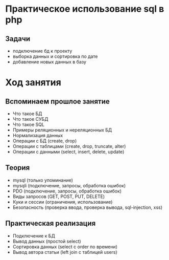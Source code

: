 # Практическое использование sql в php

## Задачи

* подключение бд к проекту
* выборка данных и сортировка по дате
* добавление новых данных в базу

# Ход занятия

## Вспоминаем прошлое занятие

* Что такое БД
* Что такое СУБД
* Что такое SQL
* Примеры реляционных и нереляционных БД
* Нормализация данных
* Операции с БД (create, drop)
* Операции с таблицами (create, drop, truncate, alter)
* Операции с данными (select, insert, delete, update)

## Теория

* mysql (только упоминание)
* mysqli (подключение, запросы, обработка ошибок)
* PDO (подключение, запросы, обработка ошибок)
* Виды запросов (GET, POST, PUT, DELETE)
* Куки и сессии (ограничения, использование)
* Безопасность (проверка ввода, проверка вывода, sql-injection, xss)

## Практическая реализация

* Подключение к БД
* Вывод данных (простой select)
* Сортировка данных (select с order по времени)
* Вывод автора статьи (left join с таблицей users)